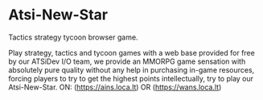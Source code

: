 # Atsi-New-Star
Tactics strategy tycoon browser game.

Play strategy, tactics and tycoon games with a web base provided for free by our ATSiDev I/O team, we provide an MMORPG game sensation with absolutely pure quality without any help in purchasing in-game resources, forcing players to try to get the highest points  intellectually, try to play our Atsi-New-Star.
ON: (https://ains.loca.lt) OR (https://wans.loca.lt)
